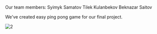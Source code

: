 Our team members:
Syimyk Samatov
Tilek Kulanbekov
Beknazar Saitov

We've created easy ping pong game for our final project.

![2](https://user-images.githubusercontent.com/72540435/102850342-761c5d00-4443-11eb-82e1-beebb32da838.PNG)


